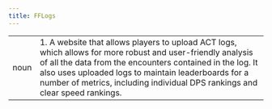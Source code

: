 ```yaml
---
title: FFLogs
---
```

| | |
| --- | --- |
| noun | 1.  	A website that allows players to upload ACT logs, which allows for more robust and user-friendly analysis of all the data from the encounters contained in the log. It also uses uploaded logs to maintain leaderboards for a number of metrics, including individual DPS rankings and clear speed rankings.	|
